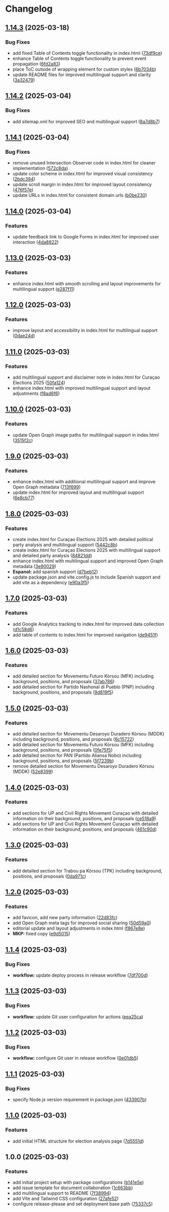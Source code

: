 # Changelog

## [1.14.3](https://github.com/rvanbaalen/curacao-election-2025/compare/curacao-election-2025-v1.14.2...curacao-election-2025-v1.14.3) (2025-03-18)


### Bug Fixes

* add fixed Table of Contents toggle functionality in index.html ([73df9ce](https://github.com/rvanbaalen/curacao-election-2025/commit/73df9cec5f4732c5098a2e0380a8f1d1e67f561b))
* enhance Table of Contents toggle functionality to prevent event propagation ([6fd2a83](https://github.com/rvanbaalen/curacao-election-2025/commit/6fd2a836ad9abd979e7faee54dfb36041da23cbd))
* place ToC outside of wrapping element for custom styles ([6b7034b](https://github.com/rvanbaalen/curacao-election-2025/commit/6b7034b8f01319016cbc6882840714611b284752))
* update README files for improved multilingual support and clarity ([3a32479](https://github.com/rvanbaalen/curacao-election-2025/commit/3a32479550e84f171d253cb4648556e60d2999c8))

## [1.14.2](https://github.com/rvanbaalen/curacao-election-2025/compare/curacao-election-2025-v1.14.1...curacao-election-2025-v1.14.2) (2025-03-04)


### Bug Fixes

* add sitemap.xml for improved SEO and multilingual support ([8a7d8b7](https://github.com/rvanbaalen/curacao-election-2025/commit/8a7d8b70f5c88421069930835bd0fdd934633710))

## [1.14.1](https://github.com/rvanbaalen/curacao-election-2025/compare/curacao-election-2025-v1.14.0...curacao-election-2025-v1.14.1) (2025-03-04)


### Bug Fixes

* remove unused Intersection Observer code in index.html for cleaner implementation ([572c8da](https://github.com/rvanbaalen/curacao-election-2025/commit/572c8da5000532c775165d4ad05846d462323168))
* update color scheme in index.html for improved visual consistency ([2bdc394](https://github.com/rvanbaalen/curacao-election-2025/commit/2bdc39464c5675301377ab36d5b967d19c520ec9))
* update scroll margin in index.html for improved layout consistency ([476f57e](https://github.com/rvanbaalen/curacao-election-2025/commit/476f57ebbae25709a3b61c6f17ca307d1d05265e))
* update URLs in index.html for consistent domain urls ([b0be230](https://github.com/rvanbaalen/curacao-election-2025/commit/b0be2306403db1a5ca6dc2c9641ee6bdc89391ba))

## [1.14.0](https://github.com/rvanbaalen/curacao-election-2025/compare/curacao-election-2025-v1.13.0...curacao-election-2025-v1.14.0) (2025-03-04)


### Features

* update feedback link to Google Forms in index.html for improved user interaction ([4da8822](https://github.com/rvanbaalen/curacao-election-2025/commit/4da88227e3965ee318eedd687cc16db6e0552b2e))

## [1.13.0](https://github.com/rvanbaalen/curacao-election-2025/compare/curacao-election-2025-v1.12.0...curacao-election-2025-v1.13.0) (2025-03-03)


### Features

* enhance index.html with smooth scrolling and layout improvements for multilingual support ([e287f11](https://github.com/rvanbaalen/curacao-election-2025/commit/e287f11b9ff0c871d273cdf7feb7bf20a6d3b51e))

## [1.12.0](https://github.com/rvanbaalen/curacao-election-2025/compare/curacao-election-2025-v1.11.0...curacao-election-2025-v1.12.0) (2025-03-03)


### Features

* improve layout and accessibility in index.html for multilingual support ([0dae24d](https://github.com/rvanbaalen/curacao-election-2025/commit/0dae24d43be5e32a09c99786255d93772fa02e52))

## [1.11.0](https://github.com/rvanbaalen/curacao-election-2025/compare/curacao-election-2025-v1.10.0...curacao-election-2025-v1.11.0) (2025-03-03)


### Features

* add multilingual support and disclaimer note in index.html for Curaçao Elections 2025 ([50fa124](https://github.com/rvanbaalen/curacao-election-2025/commit/50fa1240cccc92e7d800cf70d1ee39e587a37ad2))
* enhance index.html with improved multilingual support and layout adjustments ([f8ad6f6](https://github.com/rvanbaalen/curacao-election-2025/commit/f8ad6f6587137a4c2d24ea5f997304818ad2e6c6))

## [1.10.0](https://github.com/rvanbaalen/curacao-election-2025/compare/curacao-election-2025-v1.9.0...curacao-election-2025-v1.10.0) (2025-03-03)


### Features

* update Open Graph image paths for multilingual support in index.html ([3515f2c](https://github.com/rvanbaalen/curacao-election-2025/commit/3515f2c91b4c0feb2cd0b22ae00dac2ce6133234))

## [1.9.0](https://github.com/rvanbaalen/curacao-election-2025/compare/curacao-election-2025-v1.8.0...curacao-election-2025-v1.9.0) (2025-03-03)


### Features

* enhance index.html with additional multilingual support and improve Open Graph metadata ([713f699](https://github.com/rvanbaalen/curacao-election-2025/commit/713f6991ee7766f74c2e18ef50f89aeb9f88688a))
* update index.html for improved layout and multilingual support ([6e8cb77](https://github.com/rvanbaalen/curacao-election-2025/commit/6e8cb77a07a426fde2d4dc708064934bcbfbd886))

## [1.8.0](https://github.com/rvanbaalen/curacao-election-2025/compare/curacao-election-2025-v1.7.0...curacao-election-2025-v1.8.0) (2025-03-03)


### Features

* create index.html for Curaçao Elections 2025 with detailed political party analysis and multilingual support ([5442c8b](https://github.com/rvanbaalen/curacao-election-2025/commit/5442c8bdc5c0b7acd9718e2245fd3b32df874813))
* create index.html for Curaçao Elections 2025 with multilingual support and detailed party analysis ([84821dd](https://github.com/rvanbaalen/curacao-election-2025/commit/84821dde68d8a8350b31222cf9fe3c7d5582b9a9))
* enhance index.html with multilingual support and improved Open Graph metadata ([3e90029](https://github.com/rvanbaalen/curacao-election-2025/commit/3e900290c93c018eb3ff38fc2eb35c087b97fe1b))
* **Espanol:** add spanish support ([d7beb12](https://github.com/rvanbaalen/curacao-election-2025/commit/d7beb1250abfd1090d3638872f6a1a46541b39bb))
* update package.json and vite.config.js to include Spanish support and add vite as a dependency ([e90a3f5](https://github.com/rvanbaalen/curacao-election-2025/commit/e90a3f53b653f0c9b5e2f0a4110c0052a99e4d93))

## [1.7.0](https://github.com/rvanbaalen/curacao-election-2025/compare/curacao-election-2025-v1.6.0...curacao-election-2025-v1.7.0) (2025-03-03)


### Features

* add Google Analytics tracking to index.html for improved data collection ([d1c58d6](https://github.com/rvanbaalen/curacao-election-2025/commit/d1c58d652e7eb028eaa1e54285ca5af9830f6292))
* add table of contents to index.html for improved navigation ([de9451f](https://github.com/rvanbaalen/curacao-election-2025/commit/de9451fbada13bdb810585b8896efe38aaceb0cb))

## [1.6.0](https://github.com/rvanbaalen/curacao-election-2025/compare/curacao-election-2025-v1.5.0...curacao-election-2025-v1.6.0) (2025-03-03)


### Features

* add detailed section for Movementu Futuro Kòrsou (MFK) including background, positions, and proposals ([37ab786](https://github.com/rvanbaalen/curacao-election-2025/commit/37ab78609d37b660d60470686c4f6e0c5b02d571))
* add detailed section for Partido Nashonal di Pueblo (PNP) including background, positions, and proposals ([9d819f5](https://github.com/rvanbaalen/curacao-election-2025/commit/9d819f56c6b8a2d7b2de9be734e6edf95f32168d))

## [1.5.0](https://github.com/rvanbaalen/curacao-election-2025/compare/curacao-election-2025-v1.4.0...curacao-election-2025-v1.5.0) (2025-03-03)


### Features

* add detailed section for Movementu Desaroyo Duradero Kòrsou (MDDK) including background, positions, and proposals ([6c15722](https://github.com/rvanbaalen/curacao-election-2025/commit/6c157228a3c1f38bd68aeb9dbb5834b3d52c0803))
* add detailed section for Movementu Futuro Kòrsou (MFK) including background, positions, and proposals ([0fe75f5](https://github.com/rvanbaalen/curacao-election-2025/commit/0fe75f5cbb3b1a14e88b2c07b92dea7dcaa960e1))
* add detailed section for PAN (Partido Aliansa Nobo) including background, positions, and proposals ([5f7239b](https://github.com/rvanbaalen/curacao-election-2025/commit/5f7239b19fde2fde6ac7a9979e5c6daed6896490))
* remove detailed section for Movementu Desaroyo Duradero Kòrsou (MDDK) ([52e8399](https://github.com/rvanbaalen/curacao-election-2025/commit/52e83993b2a68b8f9888af597a827360d74a0cc3))

## [1.4.0](https://github.com/rvanbaalen/curacao-election-2025/compare/curacao-election-2025-v1.3.0...curacao-election-2025-v1.4.0) (2025-03-03)


### Features

* add sections for UP and Civil Rights Movement Curaçao with detailed information on their background, positions, and proposals ([ce518a9](https://github.com/rvanbaalen/curacao-election-2025/commit/ce518a96b6702059d00cd13e8503aa28440d59ba))
* add sections for UP and Civil Rights Movement Curaçao with detailed information on their background, positions, and proposals ([461c90d](https://github.com/rvanbaalen/curacao-election-2025/commit/461c90dd135ed0156b0a526de87e63728ae7820d))

## [1.3.0](https://github.com/rvanbaalen/curacao-election-2025/compare/curacao-election-2025-v1.2.0...curacao-election-2025-v1.3.0) (2025-03-03)


### Features

* add detailed section for Trabou pa Kòrsou (TPK) including background, positions, and proposals ([0da971c](https://github.com/rvanbaalen/curacao-election-2025/commit/0da971c4afe386dbc5c13ffd65b7b08af3fa607f))

## [1.2.0](https://github.com/rvanbaalen/curacao-election-2025/compare/curacao-election-2025-v1.1.4...curacao-election-2025-v1.2.0) (2025-03-03)


### Features

* add favicon, add new party information ([22d83fc](https://github.com/rvanbaalen/curacao-election-2025/commit/22d83fc8f55ef6f3294d39da9a4348049cf6ceda))
* add Open Graph meta tags for improved social sharing ([50d59a0](https://github.com/rvanbaalen/curacao-election-2025/commit/50d59a095462568ded27b9223ab12856587e0278))
* editorial update and layout adjustments in index.html ([f867e8e](https://github.com/rvanbaalen/curacao-election-2025/commit/f867e8ecdb673f8d3c967bb5f0b6dbd42d5de396))
* **MKP:** fixed copy ([e9d5015](https://github.com/rvanbaalen/curacao-election-2025/commit/e9d5015d0bc726e8d3a76dc343fd1dc8e9e0d4ec))

## [1.1.4](https://github.com/rvanbaalen/curacao-election-2025/compare/curacao-election-2025-v1.1.3...curacao-election-2025-v1.1.4) (2025-03-03)


### Bug Fixes

* **workflow:** update deploy process in release workflow ([7df700d](https://github.com/rvanbaalen/curacao-election-2025/commit/7df700d6c540049774286b200351842c731abb59))

## [1.1.3](https://github.com/rvanbaalen/curacao-election-2025/compare/curacao-election-2025-v1.1.2...curacao-election-2025-v1.1.3) (2025-03-03)


### Bug Fixes

* **workflow:** update Git user configuration for actions ([eea25ca](https://github.com/rvanbaalen/curacao-election-2025/commit/eea25ca4663a192b071ebd840c9982d4c03913d5))

## [1.1.2](https://github.com/rvanbaalen/curacao-election-2025/compare/curacao-election-2025-v1.1.1...curacao-election-2025-v1.1.2) (2025-03-03)


### Bug Fixes

* **workflow:** configure Git user in release workflow ([0e01db5](https://github.com/rvanbaalen/curacao-election-2025/commit/0e01db509df99a6d4a16169f65595b11550c3c02))

## [1.1.1](https://github.com/rvanbaalen/curacao-election-2025/compare/curacao-election-2025-v1.1.0...curacao-election-2025-v1.1.1) (2025-03-03)


### Bug Fixes

* specify Node.js version requirement in package.json ([433907b](https://github.com/rvanbaalen/curacao-election-2025/commit/433907beb63bc8e1248e11d76d494f09abc34494))

## [1.1.0](https://github.com/rvanbaalen/curacao-election-2025/compare/curacao-election-2025-v1.0.0...curacao-election-2025-v1.1.0) (2025-03-03)


### Features

* add initial HTML structure for election analysis page ([7d5551d](https://github.com/rvanbaalen/curacao-election-2025/commit/7d5551dbbd2483b90da8ed8e0d0b889db5771d4f))

## 1.0.0 (2025-03-03)


### Features

* add initial project setup with package configurations ([b141e5e](https://github.com/rvanbaalen/curacao-election-2025/commit/b141e5eace0e8f46766cbd10d1d92c2178128f0a))
* add issue template for document collaboration ([1c663bb](https://github.com/rvanbaalen/curacao-election-2025/commit/1c663bb66bdb41f4e09f17f86c4c7a32f53cdefc))
* add multilingual support to README ([7f38994](https://github.com/rvanbaalen/curacao-election-2025/commit/7f38994e3e27f1f3529bbb338d29114b531ff056))
* add Vite and Tailwind CSS configuration ([27afe52](https://github.com/rvanbaalen/curacao-election-2025/commit/27afe526fdffa59ef55bdd8b3e8a2ec337e75075))
* configure release-please and set deployment base path ([75337c5](https://github.com/rvanbaalen/curacao-election-2025/commit/75337c52bb56f48846ebcb3ce887b4cf7ef93d06))
